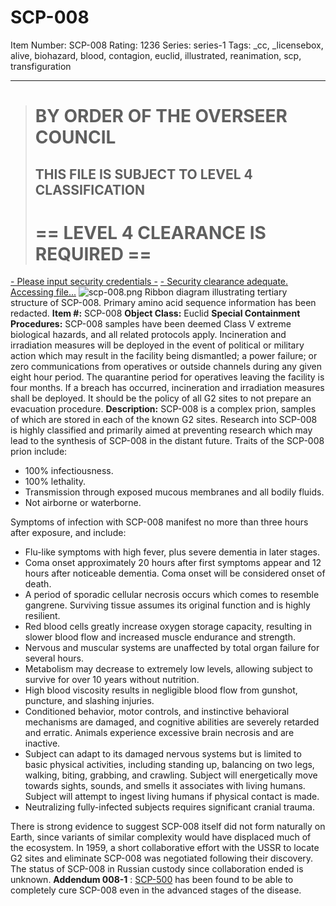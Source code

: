 # SCP-008
Item Number: SCP-008
Rating: 1236
Series: series-1
Tags: _cc, _licensebox, alive, biohazard, blood, contagion, euclid, illustrated, reanimation, scp, transfiguration

---

> # BY ORDER OF THE OVERSEER COUNCIL
> ## THIS FILE IS SUBJECT TO LEVEL 4 CLASSIFICATION
> # == LEVEL 4 CLEARANCE IS REQUIRED ==
  

[\- Please input security credentials -](javascript:;)
[\- Security clearance adequate. Accessing file...](javascript:;)
![scp-008.png](https://scp-wiki.wdfiles.com/local--files/scp-008/scp-008.png)
Ribbon diagram illustrating tertiary structure of SCP-008. Primary amino acid sequence information has been redacted.
**Item #:** SCP-008
**Object Class:** Euclid
**Special Containment Procedures:** SCP-008 samples have been deemed Class V extreme biological hazards, and all related protocols apply. Incineration and irradiation measures will be deployed in the event of political or military action which may result in the facility being dismantled; a power failure; or zero communications from operatives or outside channels during any given eight hour period.
The quarantine period for operatives leaving the facility is four months. If a breach has occurred, incineration and irradiation measures shall be deployed. It should be the policy of all G2 sites to not prepare an evacuation procedure.
**Description:** SCP-008 is a complex prion, samples of which are stored in each of the known G2 sites. Research into SCP-008 is highly classified and primarily aimed at preventing research which may lead to the synthesis of SCP-008 in the distant future. Traits of the SCP-008 prion include:
  * 100% infectiousness.
  * 100% lethality.
  * Transmission through exposed mucous membranes and all bodily fluids.
  * Not airborne or waterborne.

Symptoms of infection with SCP-008 manifest no more than three hours after exposure, and include:
  * Flu-like symptoms with high fever, plus severe dementia in later stages.
  * Coma onset approximately 20 hours after first symptoms appear and 12 hours after noticeable dementia. Coma onset will be considered onset of death.
  * A period of sporadic cellular necrosis occurs which comes to resemble gangrene. Surviving tissue assumes its original function and is highly resilient.
  * Red blood cells greatly increase oxygen storage capacity, resulting in slower blood flow and increased muscle endurance and strength.
  * Nervous and muscular systems are unaffected by total organ failure for several hours.
  * Metabolism may decrease to extremely low levels, allowing subject to survive for over 10 years without nutrition.
  * High blood viscosity results in negligible blood flow from gunshot, puncture, and slashing injuries.
  * Conditioned behavior, motor controls, and instinctive behavioral mechanisms are damaged, and cognitive abilities are severely retarded and erratic. Animals experience excessive brain necrosis and are inactive.
  * Subject can adapt to its damaged nervous systems but is limited to basic physical activities, including standing up, balancing on two legs, walking, biting, grabbing, and crawling. Subject will energetically move towards sights, sounds, and smells it associates with living humans. Subject will attempt to ingest living humans if physical contact is made.
  * Neutralizing fully-infected subjects requires significant cranial trauma.

There is strong evidence to suggest SCP-008 itself did not form naturally on Earth, since variants of similar complexity would have displaced much of the ecosystem. In 1959, a short collaborative effort with the USSR to locate G2 sites and eliminate SCP-008 was negotiated following their discovery. The status of SCP-008 in Russian custody since collaboration ended is unknown.
**Addendum 008-1** : [SCP-500](/scp-500) has been found to be able to completely cure SCP-008 even in the advanced stages of the disease.